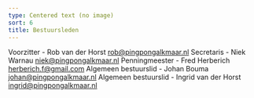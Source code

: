 ```yaml
---
type: Centered text (no image)
sort: 6
title: Bestuursleden
---
```

Voorzitter - Rob van der Horst rob@pingpongalkmaar.nl
Secretaris - Niek Warnau niek@pingpongalkmaar.nl
Penningmeester - Fred Herberich herberich.f@gmail.com
Algemeen bestuurslid - Johan Bouma johan@pingpongalkmaar.nl
Algemeen bestuurslid - Ingrid van der Horst ingrid@pingpongalkmaar.nl